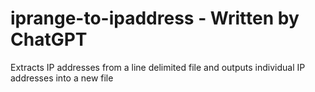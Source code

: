 # iprange-to-ipaddress - Written by ChatGPT
Extracts IP addresses from a line delimited file and outputs individual IP addresses into a new file
